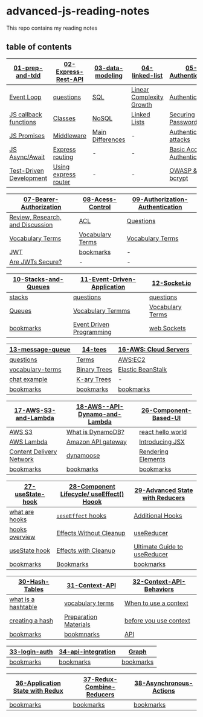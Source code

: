 # advanced-js-reading-notes

This repo contains my reading notes

## table of contents

| [01-prep-and-tdd](./01-prep-and-tdd.md)                                 | [02-Express-Rest-API](./02-Express-REST-API.md)                       | [03-data-modeling](./03-data-modeling.md)                  | [04-linked-list](./04-linked-lists.md)                                    | [05-Authentication](./05-Authentication.md)                                       |
| ----------------------------------------------------------------------- | --------------------------------------------------------------------- | ---------------------------------------------------------- | ------------------------------------------------------------------------- | --------------------------------------------------------------------------------- |
| [Event Loop](./01-prep-and-tdd.md#event-loop)                           | [questions](./02-Express-REST-API.md#questions)                       | [SQL](./03-data-modeling.md#what-is-sql)                   | [Linear Complexity Growth](./04-linked-lists.md#linear-complexity-growth) | [Authentication](./05-Authentication.md#authentication)                           |
| [JS callback functions](./01-prep-and-tdd.md#js-callback-functions)     | [Classes](./02-Express-REST-API.md#classes)                           | [NoSQL](./03-data-modeling.md#what-is-nosql-mongodb)       | [Linked Lists](./04-linked-lists.md#linked-list)                          | [Securing Passwords](./05-Authentication.md#securing-passwords)                   |
| [JS Promises](./01-prep-and-tdd.md#js-promises)                         | [Middleware](./02-Express-REST-API.md#middleware)                     | [Main Differences](./03-data-modeling.md#main-differences) | -                                                                         | [Authentication attacks](./05-Authentication.md#authentication-attacks)           |
| [JS Async/Await](./01-prep-and-tdd.md#js-asyncawait)                    | [Express routing](./02-Express-REST-API.md#express-routing)           | -                                                          | -                                                                         | [Basic Access Authentication](./05-Authentication.md#basic-access-authentication) |
| [Test-Driven Development](./01-prep-and-tdd.md#test-driven-development) | [Using express router](./02-Express-REST-API.md#using-express-router) | -                                                          | -                                                                         | [OWASP & bcrypt](./05-Authentication.md#owasp-auth-cheatsheet)                    |

| [07-Bearer-Authorization](./07-Bearer-Authorization.md)           | [08-Acess-Control](./08-Access-Control.md)                                | [09-Authorization-Authentication](./09-Authorization-Authentication.md)          |
| ----------------------------------------------------------------- | ------------------------------------------------------------------------- | -------------------------------------------------------------------------------- |
| [Review, Research, and Discussion](./07-Bearer-Authorization.md)  | [ACL](./08-Access-Control.md#acess-control--access-control-list-acl)      | [Questions](./09-Authorization-Authentication.md#review-research-and-discussion) |
| [Vocabulary Terms](./07-Bearer-Authorization.md#vocabulary-terms) | [Vocabulary Terms](./08-Access-Control.md#review-research-and-discussion) | [Vocabulary Terms](./09-Authorization-Authentication.md#vocabulary-terms)        |
| [JWT](./07-Bearer-Authorization.md#jwt)                           | [bookmarks](./08-Access-Control.md#bookmarks)                             | -                                                                                |
| [Are JWTs Secure?](./07-Bearer-Authorization.md#are-jwts-secure)  | -                                                                         | -                                                                                |

| [10-Stacks-and-Queues](./10-Stacks-and-Queues.md)  | [11-Event-Driven-Application](./11-Event-Driven-Applications.md)                       | [12-Socket.io](./12-Socket.io.md)                      |
| -------------------------------------------------- | -------------------------------------------------------------------------------------- | ------------------------------------------------------ |
| [stacks](./10-Stacks-and-Queues.md#what-is-stack)  | [questions](./11-Event-Driven-Applications.md#questions)                               | [questions](./12-Socket.io.md#questions)               |
| [Queues](./10-Stacks-and-Queues.md/#what-is-queue) | [Vocabulary Termms](./11-Event-Driven-Applications.md#vocabulary-terms)                | [Vocabulary Terms](./12-Socket.io.md#vocabulary-terms) |
| [bookmarks](./10-Stacks-and-Queues.md#bookmarks)   | [Event Driven Programming](./11-Event-Driven-Applications.md#event-driven-programming) | [web Sockets](./12-Socket.io.md#web-sockets)           |

| [13-message-queue](./13-message-queues.md)                  | [14-tees](./14-trees.md)                   | [16-AWS: Cloud Servers](./16-AWS-Cloud-Servers.md)                   |
| ----------------------------------------------------------- | ------------------------------------------ | -------------------------------------------------------------------- |
| [questions](./13-message-queues.md#questions)               | [Terms](./14-trees.md/#trees)              | [AWS:EC2](./16-AWS-Cloud-Servers.md#aws-ec2)                         |
| [vocabulary-terms](./13-message-queues.md#vocabulary-terms) | [Binary Trees](./14-trees.md#binary-trees) | [Elastic BeanStalk](./16-AWS-Cloud-Servers.md#aws-elastic-beanstalk) |
| [chat example](./13-message-queues.md#chat-example)         | [K-ary Trees](./14-trees.md#k-ary-trees)   | -                                                                    |
| [bookmarks](./13-message-queues.md#bookmarks)               | [bookmarks](./14-trees.md#bookmarks)       | [bookmarks](./16-AWS-Cloud-Servers.md#bookmarks)                     |

| [17-AWS-S3-and-Lambda](./17-AWS-S3-and-Lambda.md)                                  | [18-AWS--API-Dynamo-and-Lambda](./18-AWS--API-Dynamo-and-Lambda.md)         | [26-Component-Based-UI](./26-Component-Based-UI.md)                 |
| ---------------------------------------------------------------------------------- | --------------------------------------------------------------------------- | ------------------------------------------------------------------- |
| [AWS S3](./17-AWS-S3-and-Lambda.md#aws-s3)                                         | [What is DynamoDB?](./18-AWS--API-Dynamo-and-Lambda.md#what-is-dynamodb)    | [react hello world](./26-Component-Based-UI.md#react-hello-world)   |
| [AWS Lambda](./17-AWS-S3-and-Lambda.md#aws-lambda)                                 | [Amazon API gateway](./18-AWS--API-Dynamo-and-Lambda.md#amazon-api-gateway) | [Introducing JSX](./26-Component-Based-UI.md#introducing-jsx)       |
| [Content Delivery Network](./17-AWS-S3-and-Lambda.md#content-delivery-network-cdn) | [dynamoose](./18-AWS--API-Dynamo-and-Lambda.md#dynamoose)                   | [Rendering Elements](./26-Component-Based-UI.md#rendering-elements) |
| [bookmarks](./17-AWS-S3-and-Lambda.md#bookmarks)                                   | [bookmarks](./18-AWS--API-Dynamo-and-Lambda.md#bookmarks)                   | [bookmarks](./26-Component-Based-UI.md#bookmarks)                   |

| [27-useState-hook](./27-useState-hook.md)                      | [28-Component Lifecycle/ useEffect() Hoook](./28-component-lifecycle-useeffect-hook.md)       | [29-Advanced State with Reducers](./29-Advanced-State-with-Reducers.md)                           |
| -------------------------------------------------------------- | --------------------------------------------------------------------------------------------- | ------------------------------------------------------------------------------------------------- |
| [what are hooks](./27-useState-hook.md#what-are-hooks-exactly) | [`ueseEffect` hooks](./28-component-lifecycle-useeffect-hook.md#ueseeffect-hooks)             | [Additional Hooks](./29-Advanced-State-with-Reducers.md#additional-hooks)                         |
| [hooks overview](./27-useState-hook.md#hooks-overview)         | [Effects Without Cleanup](./28-component-lifecycle-useeffect-hook.md#effects-without-cleanup) | [useReducer](./29-Advanced-State-with-Reducers.md#usereducer)                                     |
| [useState hook](./27-useState-hook.md#usestate-hook)           | [Effects with Cleanup](./28-component-lifecycle-useeffect-hook.md#effects-with-cleanup)       | [Ultimate Guide to useReducer](./29-Advanced-State-with-Reducers.md#ultimate-guide-to-usereducer) |
| [bookmarks](./27-useState-hook.md#bookmarks-and-references)    | [Bookmarks](./28-component-lifecycle-useeffect-hook.md#bookmarks)                             | [bookmarks](./29-Advanced-State-with-Reducers.md#bookmarks)                                       |

| [30-Hash-Tables](./30-Hash-Tables.md)                          | [31-Context-API](./31-Context-API.md)                              | [32-Context-API-Behaviors](./32-Context-API-behaviors.md)                      |
| -------------------------------------------------------------- | ------------------------------------------------------------------ | ------------------------------------------------------------------------------ |
| [what is a hashtable](./30-Hash-Tables.md#what-is-a-hashtable) | [vocabulary terms](./31-Context-API.md#vocabulary-terms)           | [When to use a context](./32-Context-API-behaviors.md#when-to-use-a-context)   |
| [creating a hash](./30-Hash-Tables.md#creating-a-hash)         | [Preparation Materials](./31-Context-API.md#preparation-materials) | [before you use context](./32-Context-API-behaviors.md#before-you-use-context) |
| [bookmarks](./30-Hash-Tables.md#bookmarks)                     | [bookmnarks](./30-Hash-Tables.md#bookmarks)                        | [API](./32-Context-API-behaviors.md#api)                                       |

| [33-login-auth](./33-login-auth.md)       | [34-api-integration](./34-api-integration.md) | [Graph](./35-Graph.md)               |
| ----------------------------------------- | --------------------------------------------- | ------------------------------------ |
| [bookmarks](./33-login-auth.md#bookmarks) | [bookmarks](./34-api-integration.md)          | [bookmarks](./35-Graph.md#bookmarks) |

| [36-Application State with Redux](./36-Application-State-with-Redux.md) | [37-Redux-Combine-Reducers](./37-Redux-Combined-Reducers.md) | [38-Asynchronous-Actions](./38-Asynchronous-actions.md) |
| ----------------------------------------------------------------------- | ------------------------------------------------------------ | ------------------------------------------------------- |
| [bookmarks](./36-Application-State-with-Redux.md#bookmarks)             | [bookmarks](./37-Redux-Combined-Reducers.md#bookmarks)       | [bookmarks](./38-Asynchronous-actions.md#bookmarks)     |
